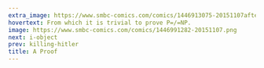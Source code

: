 ```yaml
---
extra_image: https://www.smbc-comics.com/comics/1446913075-20151107after.png
hovertext: From which it is trivial to prove P=/=NP.
image: https://www.smbc-comics.com/comics/1446991282-20151107.png
next: i-object
prev: killing-hitler
title: A Proof
---
```

